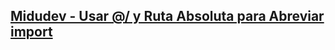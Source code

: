 ## [Midudev - Usar @/ y Ruta Absoluta para Abreviar import](https://youtu.be/6lzBJ0vP6ZQ?si=-8VD9xZFOFSCiMh5)
